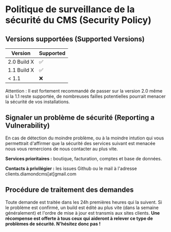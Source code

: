 # Politique de surveillance de la sécurité du CMS (Security Policy)

## Versions supportées (Supported Versions)

| Version     | Supported          |
| -------     | ------------------ |
| 2.0 Build X | :white_check_mark: |
| 1.1 Build X | :white_check_mark: |
| < 1.1       | :x:                |

Attention : Il est fortement recommandé de passer sur la version 2.0 même si la 1.1 reste supportée, de nombreuses failles potentielles pourrait menacer la sécurité de vos installations.

## Signaler un problème de sécurité (Reporting a Vulnerability)

En cas de détection du moindre problème, ou à la moindre intution qui vous permettrait d'affirmer que la sécurité des services suivant est menacée nous vous remercions de nous contacter au plus vite.

**Services prioritaires :** boutique, facturation, comptes et base de données. 

**Contacts à privilégier :** les issues Github ou le mail à l'adresse clients.diamondcms[at]gmail.com 

## Procédure de traitement des demandes

Toute demande est traitée dans les 24h premières heures qui la suivent. Si le problème est confirmé, un build est édité au plus vite (dans la semaine généralement) et l'ordre de mise à jour est transmis aux sites clients. **Une récompense est offerte à tous ceux qui aideront à relever ce type de problèmes de sécurité. N'hésitez donc pas !**
